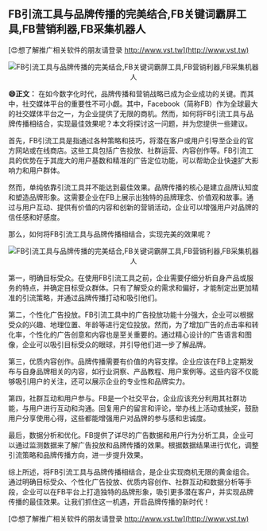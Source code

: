 ## **FB引流工具与品牌传播的完美结合,FB关键词霸屏工具,FB营销利器,FB采集机器人**

[😍想了解推广相关软件的朋友请登录 http://www.vst.tw](http://www.vst.tw)

 <center><img src="https://vst.tw/MP4/tuiguang/png/6.png" alt="FB引流工具与品牌传播的完美结合,FB关键词霸屏工具,FB营销利器,FB采集机器人"></center>

**😄正文：**
在如今数字化时代，品牌传播和营销战略已成为企业成功的关键。而其中，社交媒体平台的重要性不可小觑。其中，Facebook（简称FB）作为全球最大的社交媒体平台之一，为企业提供了无限的商机。然而，如何将FB引流工具与品牌传播相结合，实现最佳效果呢？本文将探讨这一问题，并为您提供一些建议。

首先，FB引流工具是指通过各种策略和技巧，将潜在客户或用户引导至企业的官方网站或在线商店。这些工具包括广告投放、社群运营、内容创作等。FB引流工具的优势在于其庞大的用户基数和精准的广告定位功能，可以帮助企业快速扩大影响力和用户群体。

然而，单纯依靠引流工具并不能达到最佳效果。品牌传播的核心是建立品牌认知度和塑造品牌形象。这需要企业在FB上展示出独特的品牌理念、价值观和故事。通过与用户互动、提供有价值的内容和创新的营销活动，企业可以增强用户对品牌的信任感和好感度。

那么，如何将FB引流工具与品牌传播相结合，实现完美的效果呢？

 <center><img src="https://vst.tw/MP4/tuiguang/png/1.png" alt="FB引流工具与品牌传播的完美结合,FB关键词霸屏工具,FB营销利器,FB采集机器人"></center>

第一，明确目标受众。在使用FB引流工具之前，企业需要仔细分析自身产品或服务的特点，并确定目标受众群体。只有了解受众的需求和偏好，才能制定出更加精准的引流策略，并通过品牌传播打动和吸引他们。

第二，个性化广告投放。FB引流工具中的广告投放功能十分强大，企业可以根据受众的兴趣、地理位置、年龄等进行定位投放。然而，为了增加广告的点击率和转化率，个性化的广告创意和内容也是至关重要的。通过精心设计的广告语言和图像，企业可以吸引目标受众的眼球，并引导他们进一步了解品牌。

第三，优质内容创作。品牌传播需要有价值的内容支撑。企业应该在FB上定期发布与自身品牌相关的内容，如行业洞察、产品教程、用户案例等。这些内容不仅能够吸引用户的关注，还可以展示企业的专业性和品牌实力。

第四，社群互动和用户参与。FB是一个社交平台，企业应该充分利用其社群功能，与用户进行互动和沟通。回复用户的留言和评论，举办线上活动或抽奖，鼓励用户分享使用心得，这些都能增强用户对品牌的参与感和忠诚度。

最后，数据分析和优化。FB提供了详尽的广告数据和用户行为分析工具，企业可以通过监测数据来了解广告投放和品牌传播的效果。根据数据结果进行优化，调整引流策略和品牌传播方向，进一步提升效果。

综上所述，将FB引流工具与品牌传播相结合，是企业实现商机无限的黄金组合。通过明确目标受众、个性化广告投放、优质内容创作、社群互动和数据分析等手段，企业可以在FB平台上打造独特的品牌形象，吸引更多潜在客户，并实现品牌传播的最佳效果。让我们抓住这一机遇，开启品牌传播的新时代！

[😍想了解推广相关软件的朋友请登录 http://www.vst.tw](http://www.vst.tw)



